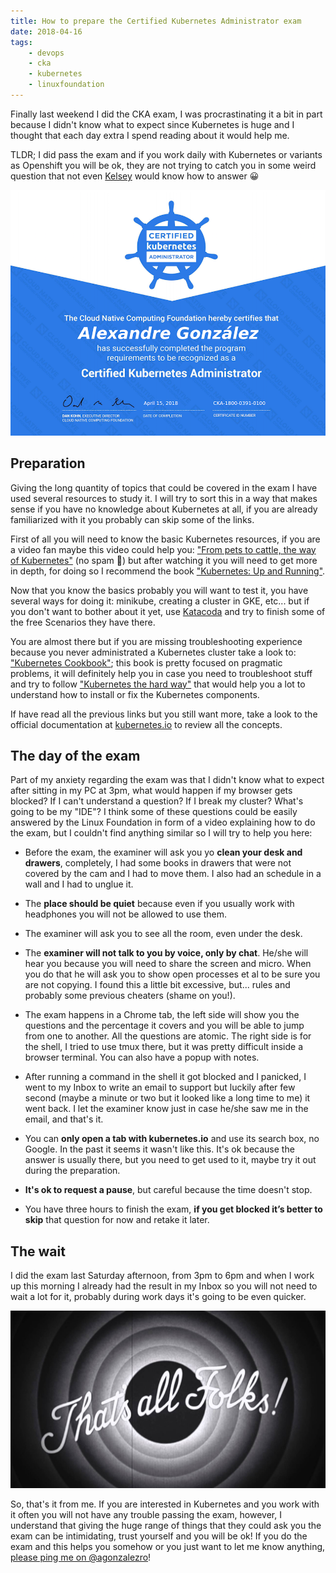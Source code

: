 ```yaml
---
title: How to prepare the Certified Kubernetes Administrator exam
date: 2018-04-16
tags:
    - devops
    - cka
    - kubernetes
    - linuxfoundation
---
```


Finally last weekend I did the CKA exam, I was procrastinating it a bit in part because I didn't know what to expect since Kubernetes is huge and I thought that each day extra I spend reading about it would help me.

TLDR; I did pass the exam and if you work daily with Kubernetes or variants as Openshift you will be ok, they are not trying to catch you in some weird question that not even [Kelsey](https://twitter.com/kelseyhightower) would know how to answer 😀

![CKA certification](/devops/cka.png)

Preparation
-----------

Giving the long quantity of topics that could be covered in the exam I have used several resources to study it.
I will try to sort this in a way that makes sense if you have no knowledge about Kubernetes at all, if you are already familiarized with it you probably can skip some of the links.

First of all you will need to know the basic Kubernetes resources, if you are a video fan maybe this video could help you: ["From pets to cattle, the way of Kubernetes"](https://www.youtube.com/embed/K_Kh4LMiiqQ) (no spam 😬) but after watching it you will need to get more in depth, for doing so I recommend the book ["Kubernetes: Up and Running"](http://shop.oreilly.com/product/0636920043874.do).

Now that you know the basics probably you will want to test it, you have several ways for doing it: minikube, creating a cluster in GKE, etc... but if you don't want to bother about it yet, use [Katacoda](https://www.katacoda.com/) and try to finish some of the free Scenarios they have there.

You are almost there but if you are missing troubleshooting experience because you never administrated a Kubernetes cluster take a look to: ["Kubernetes Cookbook"](http://shop.oreilly.com/product/0636920064947.do); this book is pretty focused on pragmatic problems, it will definitely help you in case you need to troubleshoot stuff and try to follow ["Kubernetes the hard way"](https://github.com/kelseyhightower/kubernetes-the-hard-way) that would help you a lot to understand how to install or fix the Kubernetes components.

If have read all the previous links but you still want more, take a look to the official documentation at [kubernetes.io](https://kubernetes.io/) to review all the concepts.

The day of the exam
-------------------

Part of my anxiety regarding the exam was that I didn't know what to expect after sitting in my PC at 3pm, what would happen if my browser gets blocked? If I can't understand a question? If I break my cluster? What's going to be my "IDE"?
I think some of these questions could be easily answered by the Linux Foundation in form of a video explaining how to do the exam, but I couldn't find anything similar so I will try to help you here:

- Before the exam, the examiner will ask you yo **clean your desk and drawers**, completely, I had some books in drawers that were not covered by the cam and I had to move them. I also had an schedule in a wall and I had to unglue it.

- The **place should be quiet** because even if you usually work with headphones you will not be allowed to use them.

- The examiner will ask you to see all the room, even under the desk.

- The **examiner will not talk to you by voice, only by chat**. He/she will hear you because you will need to share the screen and micro. When you do that he will ask you to show open processes et al to be sure you are not copying. I found this a little bit excessive, but... rules and probably some previous cheaters (shame on you!).

- The exam happens in a Chrome tab, the left side will show you the questions and the percentage it covers and you will be able to jump from one to another. All the questions are atomic. The right side is for the shell, I tried to use tmux there, but it was pretty difficult inside a browser terminal. You can also have a popup with notes.

- After running a command in the shell it got blocked and I panicked, I went to my Inbox to write an email to support but luckily after few second (maybe a minute or two but it looked like a long time to me) it went back. I let the examiner know just in case he/she saw me in the email, and that's it.

- You can **only open a tab with kubernetes.io** and use its search box, no Google. In the past it seems it wasn't like this. It's ok because the answer is usually there, but you need to get used to it, maybe try it out during the preparation.

- **It's ok to request a pause**, but careful because the time doesn't stop.

- You have three hours to finish the exam, **if you get blocked it’s better to skip** that question for now and retake it later.

The wait
--------

I did the exam last Saturday afternoon, from 3pm to 6pm and when I work up this morning I already had the result in my Inbox so you will not need to wait a lot for it, probably during work days it's going to be even quicker.

![that's all folks](/devops/thatsall.jpg)

So, that's it from me.
If you are interested in Kubernetes and you work with it often you will not have any trouble passing the exam, however, I understand that giving the huge range of things that they could ask you the exam can be intimidating, trust yourself and you will be ok!
If you do the exam and this helps you somehow or you just want to let me know anything, [please ping me on @agonzalezro](https://twitter.com/agonzalezro)!